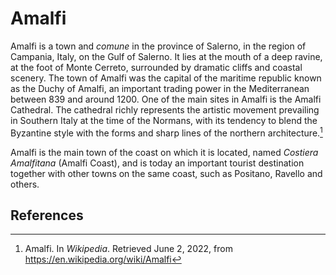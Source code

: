 <param ve-config 
  title="Amalfi" author="Ron" layout="vertical"
  banner="https://upload.wikimedia.org/wikipedia/commons/thumb/f/f9/Amalfi_panorama_I.jpg/1280px-Amalfi_panorama_I.jpg">

<param ve-entity eid="Q80563" name="Amalfi">
<param ve-entity eid="Q212214" name="Amalfi Coast">
<param ve-entity eid="Q686306" name="Amalfi Cathedral">

# Amalfi

Amalfi is a town and _comune_ in the province of Salerno, in the region of Campania, Italy, on the Gulf of Salerno. It lies at the mouth of a deep ravine, at the foot of Monte Cerreto, surrounded by dramatic cliffs and coastal scenery. The town of Amalfi was the capital of the maritime republic known as the Duchy of Amalfi, an important trading power in the Mediterranean between 839 and around 1200. One of the main sites in Amalfi is the Amalfi Cathedral.  <span data-click-image-zoomto="3757,1851,598,743">The cathedral</span> richly represents the artistic movement prevailing in Southern Italy at the time of the Normans, with its tendency to blend the Byzantine style with the forms and sharp lines of the northern architecture.[^1]
<param ve-image 
  url="https://upload.wikimedia.org/wikipedia/commons/4/4a/Amalfi,_Italy_(21078177390).jpg"
  label="Amalfi, Italy" fit="cover"
  license="CC BY" attribution="Kārlis Dambrāns from Latvia">

Amalfi is the main town of the coast on which it is located, named _Costiera Amalfitana_ (Amalfi Coast), and is today an important tourist destination together with other towns on the same coast, such as Positano, Ravello and others.
<param ve-map center="Q80563" zoom="8">

## References

[^1]: Amalfi. In _Wikipedia_.  Retrieved June 2, 2022, from  https://en.wikipedia.org/wiki/Amalfi